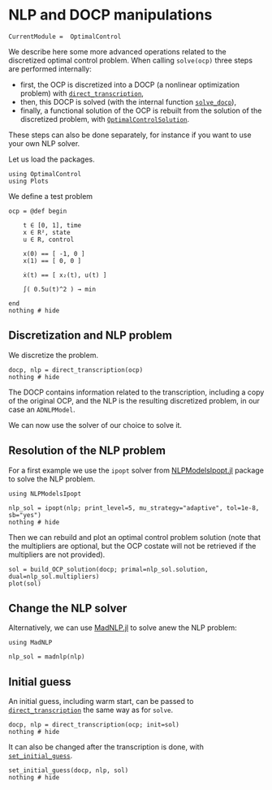 # NLP and DOCP manipulations

```@meta
CurrentModule =  OptimalControl
```

We describe here some more advanced operations related to the discretized optimal control problem.
When calling `solve(ocp)` three steps are performed internally:

- first, the OCP is discretized into a DOCP (a nonlinear optimization problem) with [`direct_transcription`](@ref),
- then, this DOCP is solved (with the internal function [`solve_docp`](@ref)),
- finally, a functional solution of the OCP is rebuilt from the solution of the discretized problem, with [`OptimalControlSolution`](@ref).

These steps can also be done separately, for instance if you want to use your own NLP solver. 

Let us load the packages.

```@example main
using OptimalControl
using Plots
```

We define a test problem

```@example main
ocp = @def begin

    t ∈ [0, 1], time
    x ∈ R², state
    u ∈ R, control

    x(0) == [ -1, 0 ]
    x(1) == [ 0, 0 ]

    ẋ(t) == [ x₂(t), u(t) ]

    ∫( 0.5u(t)^2 ) → min

end
nothing # hide
```

## Discretization and NLP problem

We discretize the problem.

```@example main
docp, nlp = direct_transcription(ocp)
nothing # hide
```

The DOCP contains information related to the transcription, including a copy of the original OCP, and the NLP is the resulting discretized problem, in our case an `ADNLPModel`.

We can now use the solver of our choice to solve it.

## Resolution of the NLP problem

For a first example we use the `ipopt` solver from [NLPModelsIpopt.jl](https://github.com/JuliaSmoothOptimizers/NLPModelsIpopt.jl) package to solve the NLP problem.

```@example main
using NLPModelsIpopt

nlp_sol = ipopt(nlp; print_level=5, mu_strategy="adaptive", tol=1e-8, sb="yes")
nothing # hide
```

Then we can rebuild and plot an optimal control problem solution (note that the multipliers are optional, but the OCP costate will not be retrieved if the multipliers are not provided).

```@example main
sol = build_OCP_solution(docp; primal=nlp_sol.solution, dual=nlp_sol.multipliers)
plot(sol)
```
## Change the NLP solver

Alternatively, we can use [MadNLP.jl](https://madnlp.github.io/MadNLP.jl) to solve anew the NLP problem:

```@example main
using MadNLP

nlp_sol = madnlp(nlp)
```

## Initial guess

An initial guess, including warm start, can be passed to [`direct_transcription`](@ref) the same way as for `solve`.

```@example main
docp, nlp = direct_transcription(ocp; init=sol)
nothing # hide
```

It can also be changed after the transcription is done, with  [`set_initial_guess`](@ref).

```@example main
set_initial_guess(docp, nlp, sol)
nothing # hide
```
